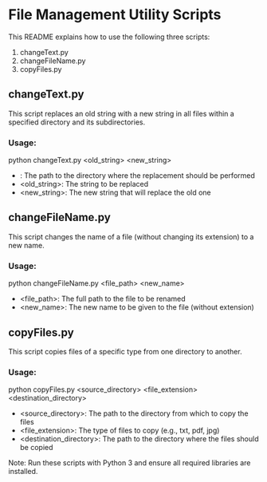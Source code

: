 # File Management Utility Scripts

This README explains how to use the following three scripts:

1. changeText.py
2. changeFileName.py
3. copyFiles.py

## changeText.py

This script replaces an old string with a new string in all files within a specified directory and its subdirectories.

### Usage:

python changeText.py <old_string> <new_string>

- <path>: The path to the directory where the replacement should be performed
- <old_string>: The string to be replaced
- <new_string>: The new string that will replace the old one

## changeFileName.py

This script changes the name of a file (without changing its extension) to a new name.

### Usage:

python changeFileName.py <file_path> <new_name>

- <file_path>: The full path to the file to be renamed
- <new_name>: The new name to be given to the file (without extension)

## copyFiles.py

This script copies files of a specific type from one directory to another.

### Usage:

python copyFiles.py <source_directory> <file_extension> <destination_directory>

- <source_directory>: The path to the directory from which to copy the files
- <file_extension>: The type of files to copy (e.g., txt, pdf, jpg)
- <destination_directory>: The path to the directory where the files should be copied

Note: Run these scripts with Python 3 and ensure all required libraries are installed.

